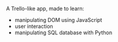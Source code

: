 A Trello-like app, made to learn:
- manipulating DOM using JavaScript
- user interaction
- manipulating SQL database with Python
